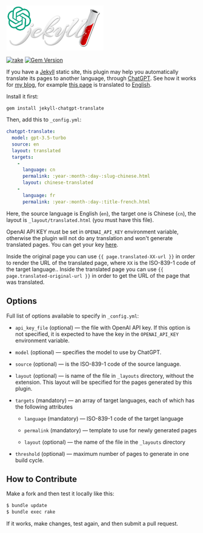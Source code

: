 <img src="logo.png" style="width:256px;"/>

[![rake](https://github.com/yegor256/jekyll-chatgpt-translate/actions/workflows/rake.yml/badge.svg)](https://github.com/yegor256/jekyll-chatgpt-translate/actions/workflows/rake.yml)
[![Gem Version](https://badge.fury.io/rb/jekyll-chatgpt-translate.svg)](http://badge.fury.io/rb/jekyll-chatgpt-translate)

If you have a [Jekyll](https://jekyllrb.com/) static site, this plugin may help you automatically
translate its pages to another language, through [ChatGPT](https://chat.openai.com/). See how it 
works for [my blog](https://github.com/yegor256/ru.yegor256.com), 
for example [this page](https://ru.yegor256.com/2023-08-13-dictators.html) is translated to 
[English]().

Install it first:

```
gem install jekyll-chatgpt-translate
```

Then, add this to `_config.yml`:

```yaml
chatgpt-translate:
  model: gpt-3.5-turbo
  source: en
  layout: translated
  targets: 
    - 
      language: cn
      permalink: :year-:month-:day-:slug-chinese.html
      layout: chinese-translated
    - 
      language: fr
      permalink: :year-:month-:day-:title-french.html
```

Here, the source language is English (`en`), the target one is Chinese (`cn`),
the layout is `_layout/translated.html` (you must have this file).

OpenAI API KEY must be set in `OPENAI_API_KEY` environment variable, otherwise
the plugin will not do any translation and won't generate translated pages. 
You can get your key [here](https://help.openai.com/en/articles/4936850-where-do-i-find-my-secret-api-key).

Inside the original page you can use `{{ page.translated-XX-url }}` in order to render the URL
of the translated page, where `XX` is the ISO-839-1 code of the target language..
Inside the translated page you can use `{{ page.translated-original-url }}` in order
to get the URL of the page that was translated.

## Options

Full list of options available to specify in `_config.yml`:

  * `api_key_file` (optional) — the file with OpenAI API key. If this option is not specified,
    it is expected to have the key in the `OPENAI_API_KEY` environment variable.

  * `model` (optional) — specifies the model to use by ChatGPT.

  * `source` (optional) — is the ISO-839-1 code of the source language.

  * `layout` (optional) — is name of the file in `_layouts` directory, without the extension. 
This layout will be specified for the pages generated by this plugin.

  * `targets` (mandatory) — an array of target languages, each of which has the following attributes

    * `language` (mandatory) — ISO-839-1 code of the target language

    * `permalink` (mandatory) — template to use for newly generated pages

    * `layout` (optional) — the name of the file in the `_layouts` directory

  * `threshold` (optional) — maximum number of pages to generate in one build cycle.

## How to Contribute

Make a fork and then test it locally like this:

```bash
$ bundle update
$ bundle exec rake
```

If it works, make changes, test again, and then submit a pull request.
